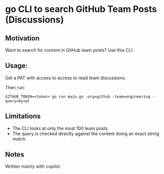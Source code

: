 # go CLI to search GitHub Team Posts (Discussions)

## Motivation

Want to search for content in GitHub team posts? Use this CLI.

## Usage:

Get a PAT with access to access to read team discussions.

Then run:

```
GITHUB_TOKEN=<token> go run main.go -org=github -team=engineering -query=mysql
```

## Limitations

* The CLI looks at only the most 100 team posts.
* The query is checked direclty against the content doing an exact string match.

## Notes

Written mainly with copilot.
